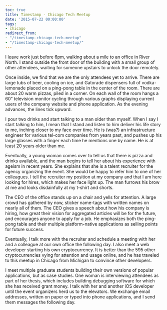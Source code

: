 ```yaml
---
toc: true
title: Timestamp - Chicago Tech Meetup
date: '2015-07-22 00:00:00'
tags:
- chicago
redirect_from:
- "/timestamp-chicago-tech-meetup"
- "/timestamp-chicago-tech-meetup/"
---
```


I leave work just before 6pm, walking about a mile to an office in River North. I stand outside the front door of the building with a small group of other attendees, waiting for someone upstairs to unlock the door remotely.

Once inside, we find that we are the only attendees yet to arrive. There are large tubs of beer, cooling on ice, and Gatorade dispensers full of vodka-lemonade placed on a ping-pong table in the center of the room. There are about 20 warm pizzas, piled in a corner. On each wall of the room hangs a 60” television monitor cycling through various graphs displaying current users of the company website and phone application. As the evening advances, the lines tick upward.

I pour two drinks and start talking to a man older than myself. When I say I start talking to him, I mean that I stand and listen to him deliver his life story to me, inching closer to my face over time. He is (was?) an infrastructure engineer for various tel-com companies from years past, and pushes up his large glasses with a finger each time he mentions one by name. He is at least 20 years older than me.

Eventually, a young woman comes over to tell us that there is pizza and drinks available, and the man begins to tell her about his experience with ageism in recent years. She explains that she is a talent recruiter for the agency organizing the event. She would be happy to refer him to one of her colleagues. I tell the recruiter my position at my company and that I am here looking for hires, which makes her face light up. The man furrows his brow at me and looks disdainfully at my t-shirt and shorts.

The CEO of the office stands up on a chair and yells for attention. A large crowd has gathered by now, sticker name-tags with written names on nearly all of them. The CEO gives a speech about how his company is hiring, how great their vision for aggregated articles will be for the future, and encourages anyone to apply for a job. He emphasizes both the ping-pong table and their multiple platform-native applications as selling points for future success.

Eventually, I talk more with the recruiter and schedule a meeting with her and a colleague at our own office the following day. I also meet a web developer starting his own cryptocurrency. It is better than the 595 other cryptocurrencies vying for attention and usage online, and he has traveled to this meetup in Chicago from Michigan to convince other developers.

I meet multiple graduate students building their own versions of popular applications, but as case studies. One woman is interviewing attendees as part of her thesis, which includes building debugging software for which she has received grant money. I talk with her and another iOS developer until the event organizers herd us to the elevators. We exchange email addresses, written on paper or typed into phone applications, and I send them messages the following day.

